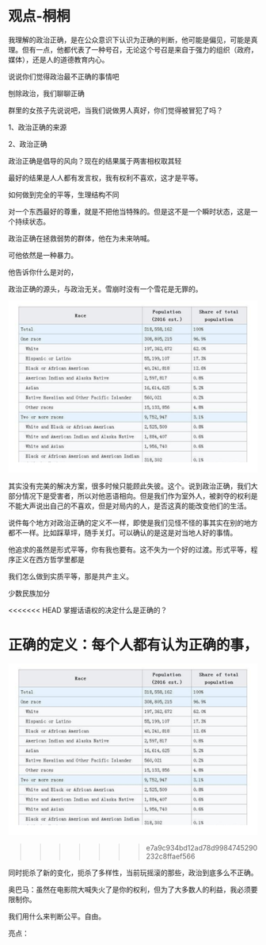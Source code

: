 # 观点-桐桐

我理解的政治正确，是在公众意识下认识为正确的判断，他可能是偏见，可能是真理。但有一点，他都代表了一种号召，无论这个号召是来自于强力的组织（政府，媒体），还是人的道德教育内心。

说说你们觉得政治最不正确的事情吧

刨除政治，我们聊聊正确

群里的女孩子先说说吧，当我们说做男人真好，你们觉得被冒犯了吗？



1、政治正确的来源

2、政治正确

政治正确是倡导的风向？现在的结果属于两害相权取其轻

最好的结果是人人都有发言权，我有权利不喜欢，这才是平等。

如何做到完全的平等，生理结构不同

对一个东西最好的尊重，就是不把他当特殊的。但是这不是一个瞬时状态，这是一个持续状态。



政治正确在拯救弱势的群体，他在为未来呐喊。

可他依然是一种暴力。

他告诉你什么是对的，

政治正确的源头，与政治无关。雪崩时没有一个雪花是无罪的。

![1545908941411](assets\1545908941411.png)





其实没有完美的解决方案，很多时候只能顾此失彼。这个。说到政治正确，我们大部分情况下是受害者，所以对他恶语相向。但是我们作为室外人，被剥夺的权利是不能大声说出自己的不喜欢，但是对局内的人，是否这真的能改变他们的生活。

说件每个地方对政治正确的定义不一样，即使是我们见怪不怪的事其实在别的地方都不一样。比如踩草坪，随手关灯。可以确认的是这是对当地人好的事情。

他追求的虽然是形式平等，你有我也要有。这不失为一个好的过渡。形式平等，程序正义在西方哲学里都是

我们怎么做到实质平等，那是共产主义。

少数民族加分



<<<<<<< HEAD
掌握话语权的决定什么是正确的？

正确的定义：每个人都有认为正确的事，
=======
![1545908941411](assets/1545908941411.png)
>>>>>>> e7a9c934bd12ad78d9984745290232c8ffaef566





同时扼杀了新的变化，扼杀了多样性，当前玩摇滚的那些，政治到底多么不正确。

奥巴马：虽然在电影院大喊失火了是你的权利，但为了大多数人的利益，我必须要限制你。



我们用什么来判断公平。自由。



亮点：



